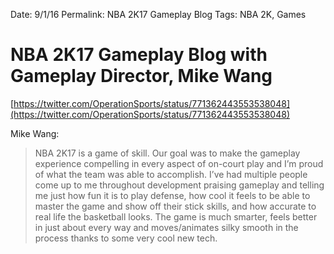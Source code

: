 Date: 9/1/16
Permalink: NBA 2K17 Gameplay Blog
Tags: NBA 2K, Games

# NBA 2K17 Gameplay Blog with Gameplay Director, Mike Wang

[https://twitter.com/OperationSports/status/771362443553538048](https://twitter.com/OperationSports/status/771362443553538048)

Mike Wang:

> NBA 2K17 is a game of skill. Our goal was to make the gameplay experience compelling in every aspect of on-court play and I’m proud of what the team was able to accomplish. I’ve had multiple people come up to me throughout development praising gameplay and telling me just how fun it is to play defense, how cool it feels to be able to master the game and show off their stick skills, and how accurate to real life the basketball looks. The game is much smarter, feels better in just about every way and moves/animates silky smooth in the process thanks to some very cool new tech. 
